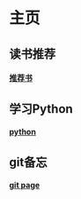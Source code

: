 # 主页

## 读书推荐

#### [推荐书](../one/read)

## 学习Python

#### [python](../two/python)

## git备忘

#### [git page](../three/git)